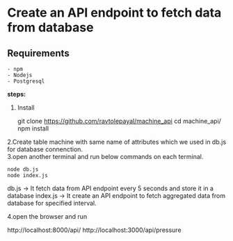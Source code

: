 # Create an API endpoint to fetch data from database

## Requirements
    - npm
    - Nodejs
    - Postgresql
    
**steps:**

1. Install

    git clone https://github.com/ravtolepayal/machine_api 
    cd machine_api/
    npm install
  
2.Create table machine with same name of attributes which we used in db.js for database connenction.   
3.open another terminal and run below commands on each terminal.
 
    node db.js
    node index.js
  
 db.js -> It fetch data from API endpoint every 5 seconds and store it in a database
 index.js -> It create an API endpoint to fetch aggregated data from database for specified interval.
 
4.open the browser and run

   http://localhost:8000/api/
   http://localhost:3000/api/pressure 
    
